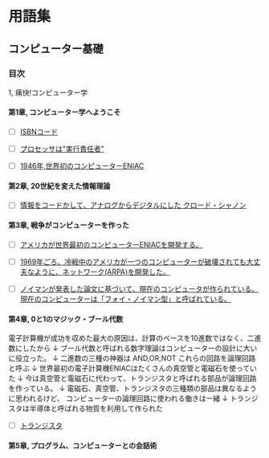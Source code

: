 # 用語集 

## コンピューター基礎

### 目次

1, 痛快!コンピューター学


#### 第1章, コンピューター学へようこそ

- [ ] <a href="https://ja.wikipedia.org/wiki/ISBN">ISBNコード</a>
- [ ] <a href="https://www.tel.co.jp/museum/exhibition/principle/microprocessor.html">プロセッサは"実行責任者"</a>
- [ ] <a href="https://ja.wikipedia.org/wiki/ENIAC">1946年,世界初のコンピューターENIAC</a>



#### 第2章, 20世紀を変えた情報理論

- [ ] <a href="https://ja.wikipedia.org/wiki/%E3%82%AF%E3%83%AD%E3%83%BC%E3%83%89%E3%83%BB%E3%82%B7%E3%83%A3%E3%83%8E%E3%83%B3">情報をコードかして、アナログからデジタルにした クロード・シャノン</a>





#### 第3章, 戦争がコンピューターを作った

- [ ] <a href="http://www.infonet.co.jp/ueyama/ip/history/firstcomputer.html">アメリカが世界最初のコンピューターENIACを開発する。</a>
- [ ] <a href="https://ja.wikipedia.org/wiki/%E3%82%A4%E3%83%B3%E3%82%BF%E3%83%BC%E3%83%8D%E3%83%83%E3%83%88%E3%81%AE%E6%AD%B4%E5%8F%B2">1969年ごろ、冷戦中のアメリカが一つのコンピューターが破壊されても大丈夫なように、ネットワーク(ARPA)を開発した。</a>
- [ ] <a href="https://ja.wikipedia.org/wiki/%E3%82%B8%E3%83%A7%E3%83%B3%E3%83%BB%E3%83%95%E3%82%A9%E3%83%B3%E3%83%BB%E3%83%8E%E3%82%A4%E3%83%9E%E3%83%B3">ノイマンが発表した論文に基づいて、現在のコンピュータが作られている。現在のコンピューターは「フォイ・ノイマン型」と呼ばれている。</a>
  
  
  
#### 第4章, 0と1のマジック・ブール代数

電子計算機が成功を収めた最大の原因は、計算のベースを10進数ではなく、二進数にしたから
↓
ブール代数と呼ばれる数字理論はコンピューターの設計に大いに役立った。
↓
二進数の三種の神器は AND,OR,NOT
これらの回路を論理回路と呼ぶ
↓
世界最初の電子計算機ENIACはたくさんの真空管と電磁石を使っていた
↓
今は真空管と電磁石に代わって、トランジスタと呼ばれる部品が論理回路を作っている。
↓
電磁石、真空管、トランジスタの三種類の部品は異なるように思われるけど、
コンピューターの論理回路に使われる働きは一緒
↓
トランジスタは半導体と呼ばれる物質を利用して作られた


- [ ] <a href="https://ja.wikipedia.org/wiki/%E3%83%88%E3%83%A9%E3%83%B3%E3%82%B8%E3%82%B9%E3%82%BF">トランジスタ</a>








#### 第5章, プログラム、コンピューターとの会話術


